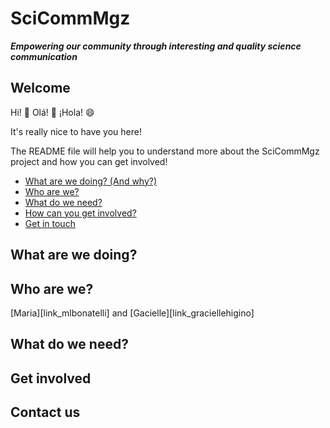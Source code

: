 # SciCommMgz

***Empowering our community through interesting and quality science communication***

## Welcome

Hi! :wave: Olá! :handshake: ¡Hola! :smile:

It's really nice to have you here!

The README file will help you to understand more about the SciCommMgz project and how you can get involved!

* [What are we doing? (And why?)](#what-are-we-doing)
* [Who are we?](#who-are-we)
* [What do we need?](#what-do-we-need)
* [How can you get involved?](#get-involved)
* [Get in touch](#contact-us)

## What are we doing?

## Who are we?
[Maria][link_mlbonatelli] and [Gacielle][link_graciellehigino] 

## What do we need?

## Get involved

## Contact us
